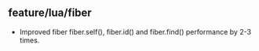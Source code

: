 ## feature/lua/fiber

* Improved fiber fiber.self(), fiber.id() and fiber.find()
  performance by 2-3 times.
